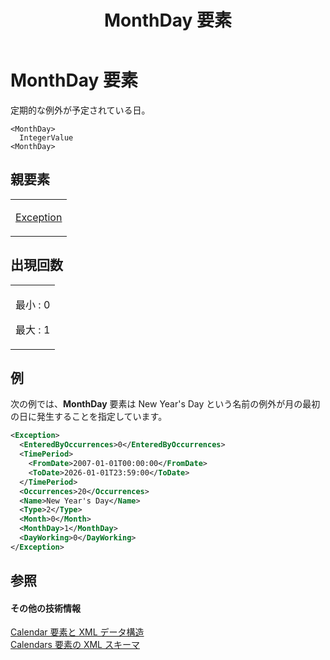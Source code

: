 ﻿---
title: MonthDay 要素
TOCTitle: MonthDay 要素
ms:assetid: d6aadb78-4d79-4a08-81e6-c9a907ed1f28
ms:mtpsurl: https://msdn.microsoft.com/ja-jp/library/Bb968700(v=office.12)
ms:contentKeyID: 16748185
ms.date: 06/30/2008
mtps_version: v=office.12
dev_langs:
- xml
ms.translationtype: HT
---

# MonthDay 要素

定期的な例外が予定されている日。

    <MonthDay>
      IntegerValue
    <MonthDay>

## 親要素

<table>
<colgroup>
<col style="width: 100%" />
</colgroup>
<tbody>
<tr class="odd">
<td><p><a href="exception-element.md">Exception</a></p></td>
</tr>
</tbody>
</table>


## 出現回数


<table>
<colgroup>
<col style="width: 100%" />
</colgroup>
<tbody>
<tr class="odd">
<td><p>最小 : 0</p>
<p>最大 : 1</p></td>
</tr>
</tbody>
</table>


## 例

次の例では、**MonthDay** 要素は New Year's Day という名前の例外が月の最初の日に発生することを指定しています。

``` xml
<Exception>
  <EnteredByOccurrences>0</EnteredByOccurrences>
  <TimePeriod>
    <FromDate>2007-01-01T00:00:00</FromDate>
    <ToDate>2026-01-01T23:59:00</ToDate>
  </TimePeriod>
  <Occurrences>20</Occurrences>
  <Name>New Year's Day</Name>
  <Type>2</Type>
  <Month>0</Month>
  <MonthDay>1</MonthDay>
  <DayWorking>0</DayWorking>
</Exception>
```

## 参照

#### その他の技術情報

[Calendar 要素と XML データ構造](calendar-elements-and-xml-structure.md)  
[Calendars 要素の XML スキーマ](xml-schema-for-the-calendars-element.md)

